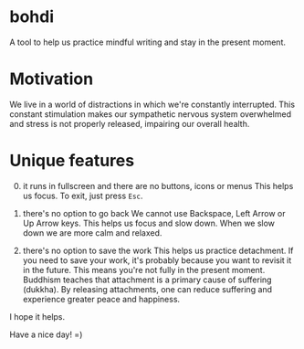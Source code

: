 # bohdi
A tool to help us practice mindful writing and stay in the present moment.

Motivation
==========
We live in a world of distractions in which we're constantly interrupted.
This constant stimulation makes our sympathetic nervous system overwhelmed
and stress is not properly released, impairing our overall health.

Unique features
==============
0. it runs in fullscreen and there are no buttons, icons or menus
    This helps us focus.
    To exit, just press `Esc`.

1. there's no option to go back
    We cannot use Backspace, Left Arrow or Up Arrow keys.
    This helps us focus and slow down.
    When we slow down we are more calm and relaxed.

2. there's no option to save the work
    This helps us practice detachment.
    If you need to save your work, it's probably because you want to
    revisit it in the future. This means you're not fully in the
    present moment.
    Buddhism teaches that attachment is a primary cause
    of suffering (dukkha). By releasing attachments, one can reduce
    suffering and experience greater peace and happiness.

I hope it helps.

Have a nice day! =)
